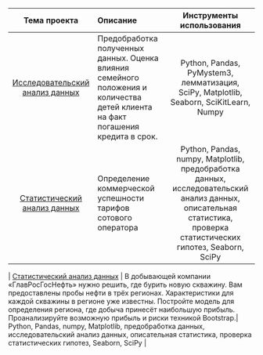 | Тема проекта | Описание | Инструменты использования | 
| :----------------------: | :---------------------- | :----------------------: |
| [Исследовательский анализ данных](https://github.com/mmrkl/-projects/blob/main/property_value_analysis/property.ipynb) | Предобработка полученных данных. Оценка влияния семейного положения и количества детей клиента на факт погашения кредита в срок. |Python, Pandas, PyMystem3, лемматизация, SciPy, Matplotlib, Seaborn, SciKitLearn, Numpy |
| [Статистический анализ данных](https://github.com/mmrkl/-projects/blob/main/research_on_statistics/statistic.ipynb) | Определение коммерческой успешности тарифов сотового оператора | Python, Pandas, numpy, Matplotlib, предобработка данных, исследовательский анализ данных, описательная статистика, проверка статистических гипотез, Seaborn, SciPy |

| [Статистический анализ данных](https://github.com/mmrkl/-projects/blob/main/research_on_statistics/statistic.ipynb) | В добывающей компании «ГлавРосГосНефть» нужно решить, где бурить новую скважину. Вам предоставлены пробы нефти в трёх регионах. Характеристики для каждой скважины в регионе уже известны. Постройте модель для определения региона, где добыча принесёт наибольшую прибыль. Проанализируйте возможную прибыль и риски техникой Bootstrap.| Python, Pandas, numpy, Matplotlib, предобработка данных, исследовательский анализ данных, описательная статистика, проверка статистических гипотез, Seaborn, SciPy |
